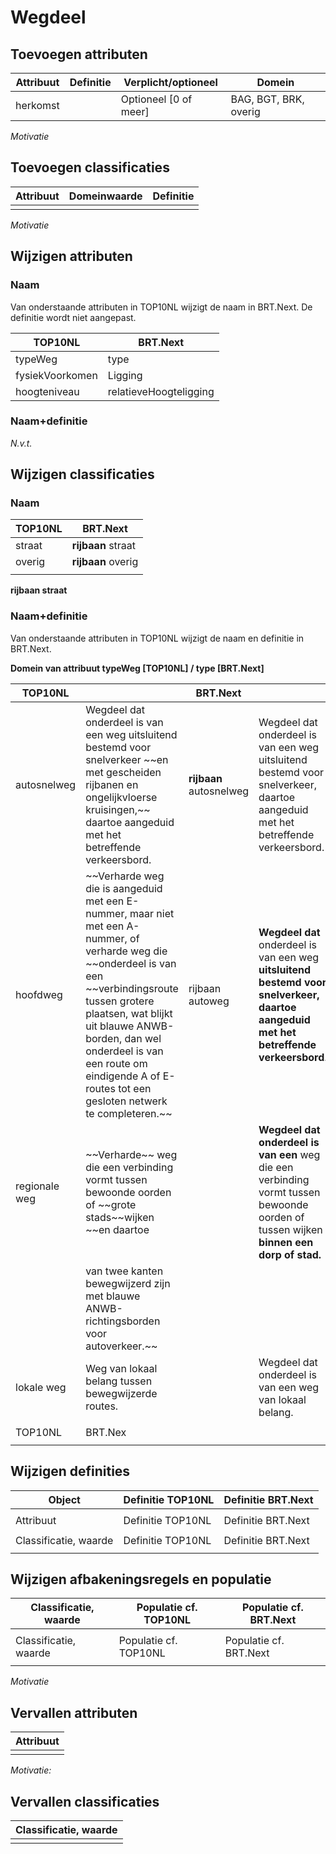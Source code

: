 Wegdeel
=======

Toevoegen attributen
--------------------

| Attribuut | Definitie | Verplicht/optioneel   | Domein                |
|-----------|-----------|-----------------------|-----------------------|
| herkomst  |           | Optioneel [0 of meer] | BAG, BGT, BRK, overig |

*Motivatie*

Toevoegen classificaties
------------------------

| Attribuut | Domeinwaarde | Definitie |
|-----------|--------------|-----------|
|           |              |           |

*Motivatie*

Wijzigen attributen
-------------------

### Naam

Van onderstaande attributen in TOP10NL wijzigt de naam in BRT.Next. De definitie
wordt niet aangepast.

| TOP10NL         | BRT.Next               |
|-----------------|------------------------|
| typeWeg         | type                   |
| fysiekVoorkomen | Ligging                |
| hoogteniveau    | relatieveHoogteligging |

### Naam+definitie

*N.v.t.*

Wijzigen classificaties
-----------------------

### Naam

| TOP10NL | BRT.Next           |
|---------|--------------------|
| straat  | **rijbaan** straat |
| overig  | **rijbaan** overig |
|         |                    |

**rijbaan straat**

### Naam+definitie

Van onderstaande attributen in TOP10NL wijzigt de naam en definitie in BRT.Next.

**Domein van attribuut typeWeg [TOP10NL] / type [BRT.Next]**

| TOP10NL       |                                                                                                                                                                                                                                                                                                                           | BRT.Next                |                                                                                                                                        |
|---------------|---------------------------------------------------------------------------------------------------------------------------------------------------------------------------------------------------------------------------------------------------------------------------------------------------------------------------|-------------------------|----------------------------------------------------------------------------------------------------------------------------------------|
| autosnelweg   | Wegdeel dat onderdeel is van een weg uitsluitend bestemd voor snelverkeer \~\~en met gescheiden rijbanen en ongelijkvloerse kruisingen,\~\~ daartoe aangeduid met het betreffende verkeersbord.                                                                                                                           | **rijbaan** autosnelweg | Wegdeel dat onderdeel is van een weg uitsluitend bestemd voor snelverkeer, daartoe aangeduid met het betreffende verkeersbord.         |
| hoofdweg      | \~\~Verharde weg die is aangeduid met een E-nummer, maar niet met een A-nummer, of verharde weg die \~\~onderdeel is van een \~\~verbindingsroute tussen grotere plaatsen, wat blijkt uit blauwe ANWB-borden, dan wel onderdeel is van een route om eindigende A of E-routes tot een gesloten netwerk te completeren.\~\~ | rijbaan autoweg         | **Wegdeel dat** onderdeel is van een weg **uitsluitend bestemd voor snelverkeer, daartoe aangeduid met het betreffende verkeersbord**. |
| regionale weg | \~\~Verharde\~\~ weg die een verbinding vormt tussen bewoonde oorden of \~\~grote stads\~\~wijken \~\~en daartoe                                                                                                                                                                                                          |                         | **Wegdeel dat onderdeel is van een** weg die een verbinding vormt tussen bewoonde oorden of tussen wijken **binnen een dorp of stad.** |
|               | van twee kanten bewegwijzerd zijn met blauwe ANWB-richtingsborden voor autoverkeer.\~\~                                                                                                                                                                                                                                   |                         |                                                                                                                                        |
| lokale weg    | Weg van lokaal belang tussen bewegwijzerde routes.                                                                                                                                                                                                                                                                        |                         | Wegdeel dat onderdeel is van een weg van lokaal belang.                                                                                |
|               |                                                                                                                                                                                                                                                                                                                           |                         |                                                                                                                                        |
| TOP10NL       | BRT.Nex                                                                                                                                                                                                                                                                                                                   |                         |                                                                                                                                        |
|               |                                                                                                                                                                                                                                                                                                                           |                         |                                                                                                                                        |

Wijzigen definities
-------------------

| Object                | Definitie TOP10NL | Definitie BRT.Next |
|-----------------------|-------------------|--------------------|
|                       |                   |                    |
| Attribuut             | Definitie TOP10NL | Definitie BRT.Next |
|                       |                   |                    |
| Classificatie, waarde | Definitie TOP10NL | Definitie BRT.Next |
|                       |                   |                    |

Wijzigen afbakeningsregels en populatie
---------------------------------------

| Classificatie, waarde | Populatie cf. TOP10NL | Populatie cf. BRT.Next |
|-----------------------|-----------------------|------------------------|
|                       |                       |                        |
| Classificatie, waarde | Populatie cf. TOP10NL | Populatie cf. BRT.Next |
|                       |                       |                        |

*Motivatie*

Vervallen attributen
--------------------

| Attribuut |
|-----------|
|           |

*Motivatie:*

Vervallen classificaties
------------------------

| Classificatie, waarde |
|-----------------------|
|                       |
